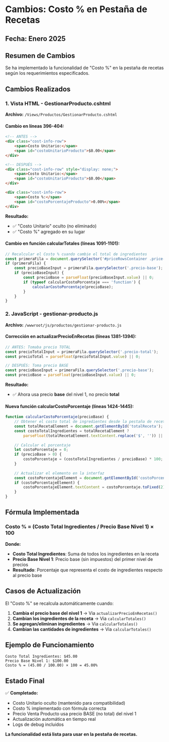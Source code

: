 # Cambios: Costo % en Pestaña de Recetas

## Fecha: Enero 2025

## Resumen de Cambios
Se ha implementado la funcionalidad de "Costo %" en la pestaña de recetas según los requerimientos especificados.

## Cambios Realizados

### 1. **Vista HTML - GestionarProducto.cshtml**

**Archivo:** `/Views/Productos/GestionarProducto.cshtml`

#### Cambio en líneas 396-404:
```html
<!-- ANTES -->
<div class="cost-info-row">
    <span>Costo Unitario:</span>
    <span id="costoUnitarioProducto">$0.00</span>
</div>

<!-- DESPUÉS -->
<div class="cost-info-row" style="display: none;">
    <span>Costo Unitario:</span>
    <span id="costoUnitarioProducto">$0.00</span>
</div>

<div class="cost-info-row">
    <span>Costo %:</span>
    <span id="costoPorcentajeProducto">0.00%</span>
</div>
```

**Resultado:**
- ✅ "Costo Unitario" oculto (no eliminado)
- ✅ "Costo %" agregado en su lugar

#### Cambio en función calcularTotales (líneas 1091-1101):
```javascript
// Recalcular el Costo % cuando cambie el total de ingredientes
const primeraFila = document.querySelector('#priceRowsContainer .price-row');
if (primeraFila) {
    const precioBaseInput = primeraFila.querySelector('.precio-base');
    if (precioBaseInput) {
        const precioBase = parseFloat(precioBaseInput.value) || 0;
        if (typeof calcularCostoPorcentaje === 'function') {
            calcularCostoPorcentaje(precioBase);
        }
    }
}
```

### 2. **JavaScript - gestionar-producto.js**

**Archivo:** `/wwwroot/js/productos/gestionar-producto.js`

#### Corrección en actualizarPrecioEnRecetas (líneas 1381-1394):
```javascript
// ANTES: Tomaba precio TOTAL
const precioTotalInput = primeraFila.querySelector('.precio-total');
const precioTotal = parseFloat(precioTotalInput.value) || 0;

// DESPUÉS: Toma precio BASE
const precioBaseInput = primeraFila.querySelector('.precio-base');
const precioBase = parseFloat(precioBaseInput.value) || 0;
```

**Resultado:**
- ✅ Ahora usa precio **base** del nivel 1, no precio **total**

#### Nueva función calcularCostoPorcentaje (líneas 1424-1445):
```javascript
function calcularCostoPorcentaje(precioBase) {
    // Obtener el costo total de ingredientes desde la pestaña de recetas
    const totalRecetaElement = document.getElementById('totalReceta');
    const costoTotalIngredientes = totalRecetaElement ? 
        parseFloat(totalRecetaElement.textContent.replace('$', '')) || 0 : 0;
    
    // Calcular el porcentaje
    let costoPorcentaje = 0;
    if (precioBase > 0) {
        costoPorcentaje = (costoTotalIngredientes / precioBase) * 100;
    }
    
    // Actualizar el elemento en la interfaz
    const costoPorcentajeElement = document.getElementById('costoPorcentajeProducto');
    if (costoPorcentajeElement) {
        costoPorcentajeElement.textContent = costoPorcentaje.toFixed(2) + '%';
    }
}
```

## Fórmula Implementada

### **Costo % = (Costo Total Ingredientes / Precio Base Nivel 1) × 100**

**Donde:**
- **Costo Total Ingredientes**: Suma de todos los ingredientes en la receta
- **Precio Base Nivel 1**: Precio base (sin impuestos) del primer nivel de precios
- **Resultado**: Porcentaje que representa el costo de ingredientes respecto al precio base

## Casos de Actualización

El "Costo %" se recalcula automáticamente cuando:

1. **Cambia el precio base del nivel 1** → Via `actualizarPrecioEnRecetas()`
2. **Cambian los ingredientes de la receta** → Via `calcularTotales()`
3. **Se agregan/eliminan ingredientes** → Via `calcularTotales()`
4. **Cambian las cantidades de ingredientes** → Via `calcularTotales()`

## Ejemplo de Funcionamiento

```
Costo Total Ingredientes: $45.00
Precio Base Nivel 1: $100.00
Costo % = (45.00 / 100.00) × 100 = 45.00%
```

## Estado Final

✅ **Completado:**
- Costo Unitario oculto (mantenido para compatibilidad)
- Costo % implementado con fórmula correcta
- Precio Venta Producto usa precio BASE (no total) del nivel 1
- Actualización automática en tiempo real
- Logs de debug incluidos

**La funcionalidad está lista para usar en la pestaña de recetas.**